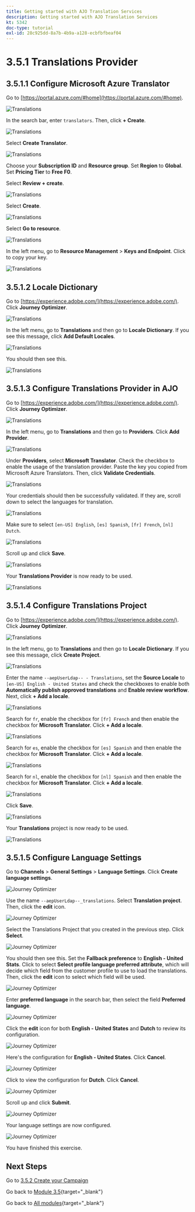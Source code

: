```yaml
---
title: Getting started with AJO Translation Services
description: Getting started with AJO Translation Services
kt: 5342
doc-type: tutorial
exl-id: 28c925dd-8a7b-4b9a-a128-ecbfbfbeaf04
---
```

# 3.5.1 Translations Provider

## 3.5.1.1 Configure Microsoft Azure Translator

Go to [https://portal.azure.com/#home](https://portal.azure.com/#home).

![Translations](./images/transl1.png)

In the search bar, enter `translators`. Then, click **+ Create**.

![Translations](./images/transl2.png)

Select **Create Translator**.

![Translations](./images/transl3.png)

Choose your **Subscription ID** and **Resource group**.
Set **Region** to **Global**.
Set **Pricing Tier** to **Free F0**.

Select **Review + create**.

![Translations](./images/transl4.png)

Select **Create**.

![Translations](./images/transl5.png)

Select **Go to resource**.

![Translations](./images/transl6.png)

In the left menu, go to **Resource Management** > **Keys and Endpoint**. Click to copy your key.

![Translations](./images/transl7.png)

## 3.5.1.2 Locale Dictionary

Go to [https://experience.adobe.com/](https://experience.adobe.com/). Click **Journey Optimizer**.

![Translations](./images/ajolp1.png)

In the left menu, go to **Translations** and then go to **Locale Dictionary**. If you see this message, click **Add Default Locales**.

![Translations](./images/locale1.png)

You should then see this.

![Translations](./images/locale2.png)

## 3.5.1.3 Configure Translations Provider in AJO

Go to [https://experience.adobe.com/](https://experience.adobe.com/). Click **Journey Optimizer**.

![Translations](./images/ajolp1.png)

In the left menu, go to **Translations** and then go to **Providers**. Click **Add Provider**.

![Translations](./images/transl8.png)

Under **Providers**, select **Microsoft Translator**. Check the checkbox to enable the usage of the translation provider. Paste the key you copied from Microsoft Azure Translators. Then, click **Validate Credentials**.

![Translations](./images/transl9.png)

Your credentials should then be successfully validated. If they are, scroll down to select the languages for translation.

![Translations](./images/transl10.png)

Make sure to select `[en-US] English`, `[es] Spanish`, `[fr] French`, `[nl] Dutch`.

![Translations](./images/transl11.png)

Scroll up and click **Save**.

![Translations](./images/transl12.png)

Your **Translations Provider** is now ready to be used.

![Translations](./images/transl13.png)

## 3.5.1.4 Configure Translations Project

Go to [https://experience.adobe.com/](https://experience.adobe.com/). Click **Journey Optimizer**.

![Translations](./images/ajolp1.png)

In the left menu, go to **Translations** and then go to **Locale Dictionary**. If you see this message, click **Create Project**.

![Translations](./images/ajoprovider1.png)

Enter the name `--aepUserLdap-- - Translations`, set the **Source Locale** to `[en-US] English - United States` and check the checkboxes to enable both **Automatically publish approved translations** and **Enable review workflow**. Next, click **+ Add a locale**.

![Translations](./images/ajoprovider1a.png)

Search for `fr`, enable the checkbox for `[fr] French` and then enable the checkbox for **Microsoft Translator**. Click **+ Add a locale**.

![Translations](./images/ajoprovider2.png)

Search for `es`, enable the checkbox for `[es] Spanish` and then enable the checkbox for **Microsoft Translator**. Click **+ Add a locale**.

![Translations](./images/ajoprovider3.png)

Search for `nl`, enable the checkbox for `[nl] Spanish` and then enable the checkbox for **Microsoft Translator**. Click **+ Add a locale**.

![Translations](./images/ajoprovider6.png)

Click **Save**.

![Translations](./images/ajoprovider8.png)

Your **Translations** project is now ready to be used.

![Translations](./images/ajoprovider9.png)

## 3.5.1.5 Configure Language Settings

Go to **Channels** > **General Settings** > **Language Settings**. Click **Create language settings**.

![Journey Optimizer](./images/camploc6.png)

Use the name `--aepUserLdap--_translations`. Select **Translation project**. Then, click the **edit** icon.

![Journey Optimizer](./images/camploc7.png)

Select the Translations Project that you created in the previous step. Click **Select**.

![Journey Optimizer](./images/camploc8.png)

You should then see this. Set the **Fallback preference** to **English - United Stats**. Click to select **Select profile language preferred attribute**, which will decide which field from the customer profile to use to load the translations. Then, click the **edit** icon to select which field will be used.

![Journey Optimizer](./images/camploc9.png)

Enter **preferred language** in the search bar, then select the field **Preferred language**.

![Journey Optimizer](./images/camploc10.png)

Click the **edit** icon for both **English - United States** and **Dutch** to review its configuration.

![Journey Optimizer](./images/camploc11.png)

Here's the configuration for **English - United States**. Click **Cancel**.

![Journey Optimizer](./images/camploc12.png)

Click to view the configuration for **Dutch**. Click **Cancel**.

![Journey Optimizer](./images/camploc13.png)

Scroll up and click **Submit**.

![Journey Optimizer](./images/camploc14.png)

Your language settings are now configured.

![Journey Optimizer](./images/camploc15.png)

You have finished this exercise.

## Next Steps

Go to [3.5.2 Create your Campaign](./ex2.md)

Go back to [Module 3.5](./ajotranslationsvcs.md){target="_blank"}

Go back to [All modules](./../../../overview.md){target="_blank"}
